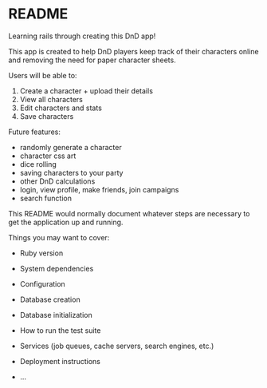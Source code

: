 # README

Learning rails through creating this DnD app!

This app is created to help DnD players keep track of their characters online and removing the need for paper character sheets.

Users will be able to:

1. Create a character + upload their details
2. View all characters
3. Edit characters and stats
4. Save characters
   
Future features:

- randomly generate a character
- character css art
- dice rolling
- saving characters to your party
- other DnD calculations
- login, view profile, make friends, join campaigns
- search function





This README would normally document whatever steps are necessary to get the
application up and running.

Things you may want to cover:

* Ruby version

* System dependencies

* Configuration

* Database creation

* Database initialization

* How to run the test suite

* Services (job queues, cache servers, search engines, etc.)

* Deployment instructions

* ...
